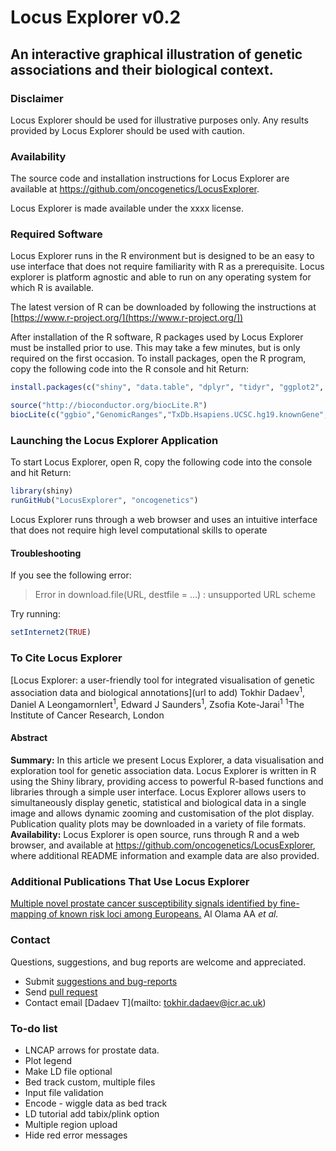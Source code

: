 Locus Explorer v0.2
=============
## An interactive graphical illustration of genetic associations and their biological context.

### Disclaimer
Locus Explorer should be used for illustrative purposes only. Any results provided by Locus Explorer should be used with caution. 

### Availability  
The source code and installation instructions for Locus Explorer are available at https://github.com/oncogenetics/LocusExplorer.

Locus Explorer is made available under the xxxx license.

### Required Software
Locus Explorer runs in the R environment but is designed to be an easy to use interface that does not require familiarity with R as a prerequisite. Locus explorer is platform agnostic and able to run on any operating system for which R is available.

The latest version of R can be downloaded by following the instructions at [https://www.r-project.org/](https://www.r-project.org/])

After installation of  the R software, R packages used by Locus Explorer must be installed prior to use. This may take a few minutes, but is only required on the first occasion. To install packages, open the R program, copy the following code into the R console and hit Return:
```R
install.packages(c("shiny", "data.table", "dplyr", "tidyr", "ggplot2", "knitr", "markdown", "stringr","DT"), dependencies = TRUE)

source("http://bioconductor.org/biocLite.R")
biocLite(c("ggbio","GenomicRanges","TxDb.Hsapiens.UCSC.hg19.knownGene","org.Hs.eg.db"))
```

### Launching the Locus Explorer Application
To start Locus Explorer, open R, copy the following code into the console and hit Return:
```R
library(shiny)  
runGitHub("LocusExplorer", "oncogenetics")
```

Locus Explorer runs through a web browser and uses an intuitive interface that does not require high level computational skills to operate

#### Troubleshooting
If you see the following error:
> Error in download.file(URL, destfile = ...) : 
>   unsupported URL scheme

Try running:
```R
setInternet2(TRUE)
```

### To Cite Locus Explorer
[Locus Explorer: a user-friendly tool for integrated visualisation of genetic association data and biological annotations](url to add) Tokhir Dadaev<sup>1</sup>, Daniel A Leongamornlert<sup>1</sup>, Edward J Saunders<sup>1</sup>, Zsofia Kote-Jarai<sup>1</sup>
<sup>1</sup>The Institute of Cancer Research, London
#### Abstract
**Summary:** In this article we present Locus Explorer, a data visualisation and exploration tool for genetic association data. Locus Explorer is written in R using the Shiny library, providing access to powerful R-based functions and libraries through a simple user interface. Locus Explorer allows users to simultaneously display genetic, statistical and biological data in a single image and allows dynamic zooming and customisation of the plot display. Publication quality plots may be downloaded in a variety of file formats.
**Availability:** Locus Explorer is open source, runs through R and a web browser, and available at https://github.com/oncogenetics/LocusExplorer, where additional README information and example data are also provided.

### Additional Publications That Use Locus Explorer
[Multiple novel prostate cancer susceptibility signals identified by fine-mapping of known risk loci among Europeans.](http://www.ncbi.nlm.nih.gov/pubmed/26025378) Al Olama AA *et al.*

### Contact  
Questions, suggestions, and bug reports are welcome and appreciated. 
- Submit [suggestions and bug-reports](https://github.com/oncogenetics/LocusExplorer/issues)
- Send [pull request](https://github.com/oncogenetics/LocusExplorer/pulls)
- Contact email [Dadaev T](mailto: tokhir.dadaev@icr.ac.uk)

### To-do list
-	LNCAP arrows for prostate data.
-	Plot legend
-	Make LD file optional
-	Bed track custom, multiple files
-	Input file validation
-	Encode - wiggle data as bed track
-	LD tutorial add tabix/plink option
-	Multiple region upload
-	Hide red error messages



